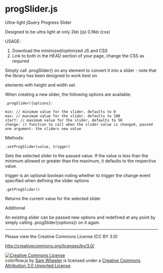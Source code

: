 progSlider.js
=============

Ultra-light jQuery Progress Slider

Designed to be ultra light at only 2kb (js) 0.9kb (css)

USAGE:

1. Download the minimized/optimized JS and CSS
2. Link to both in the HEAD section of your page, change the CSS as required


Simply call .progSlider() on any element to convert it into a slider - note that the library has been designed to work best on <div> elements with height and width set.

When creating a new slider, the following options are available:
```
.progSlider({options}:
```

```
min: // minimum value for the slider, defaults to 0
max: // maximum value for the slider, defaults to 100
start: // maximum value for the slider, defaults to 50
change: // function to call when the slider value is changed, passed one argument- the sliders new value
```

Methods:
```
.setProgSlider(value, trigger)
```
Sets the selected slider to the passed value. If the value is less than the minimum allowed or greater than the maximum, it defaults to the respective value.

trigger is an optional boolean noting whether to trigger the change event specified when defining the slider options
```
.getProgSlider()
```
Returns the current value for the selected slider


Additional

An existing slider can be passed new options and redefined at any point by simply calling .progSlider({options}) on it again.



----------------------

Please view the Creative Commons License (CC BY 3.0)

http://creativecommons.org/licenses/by/3.0/

<a rel="license" href="http://creativecommons.org/licenses/by/3.0/deed.en_US"><img alt="Creative Commons License" style="border-width:0" src="http://i.creativecommons.org/l/by/3.0/88x31.png" /></a><br /><span xmlns:dct="http://purl.org/dc/terms/" property="dct:title">colorflow.js</span> by <a xmlns:cc="http://creativecommons.org/ns#" href="http://www.samwheeler.info" property="cc:attributionName" rel="cc:attributionURL">Sam Wheeler</a> is licensed under a <a rel="license" href="http://creativecommons.org/licenses/by/3.0/deed.en_US">Creative Commons Attribution 3.0 Unported License</a>.
